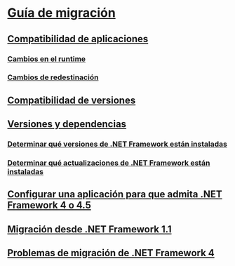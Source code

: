 # [Guía de migración](index.md)
## [Compatibilidad de aplicaciones](application-compatibility.md)
### [Cambios en el runtime](runtime/index.md)
### [Cambios de redestinación](retargeting/index.md)
## [Compatibilidad de versiones](version-compatibility.md)
## [Versiones y dependencias](versions-and-dependencies.md)
### [Determinar qué versiones de .NET Framework están instaladas](how-to-determine-which-versions-are-installed.md)
### [Determinar qué actualizaciones de .NET Framework están instaladas](how-to-determine-which-net-framework-updates-are-installed.md)
## [Configurar una aplicación para que admita .NET Framework 4 o 4.5](how-to-configure-an-app-to-support-net-framework-4-or-4-5.md)
## [Migración desde .NET Framework 1.1](migrating-from-the-net-framework-1-1.md)
## [Problemas de migración de .NET Framework 4](net-framework-4-migration-issues.md)
